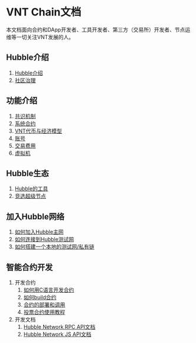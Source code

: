 # VNT Chain文档

本文档面向合约和DApp开发者、工具开发者、第三方（交易所）开发者、节点运维等一切关注VNT发展的人。

## Hubble介绍

1. [Hubble介绍](./01-introduction/hubble.md)
1. [社区治理](./03-ecological/management.md)

## 功能介绍
1. [共识机制](./01-introduction/consensus.md)
1. [系统合约](./01-introduction/system-contract.md)
1. [VNT代币与经济模型](./03-ecological/vnt-token.md)
1. [账号](./01-introduction/account.md)
1. [交易费用](./01-introduction/gas.md)
1. [虚拟机](./02-function/wavm.md)

## Hubble生态

1. [Hubble的工具](./03-ecological/hubble-tools.md)
1. [竞选超级节点](./04-bp/become-to-witness.md)

## 加入Hubble网络

1. [如何加入Hubble主网](./05-network/connect-to-hubble-network.md)
1. [如何连接到Hubble测试网](./05-network/connect-to-hubble-testnet.md)
1. [如何搭建一个本地的测试网/私有链](../introduction/set-up-vnt-network/set-up-4-node-vnt-network.md)

## 智能合约开发

1. 开发合约
    1. [如何用C语言开发合约](https://github.com/vntchain/vnt-documentation/blob/master/smart-contract/write-contract.md)
    1. [如何build合约](https://github.com/vntchain/vnt-documentation/blob/master/smart-contract/compile-contract.md)
    1. [合约的部署和调用](https://github.com/vntchain/vnt-documentation/blob/master/smart-contract/deploy-contract-tutorial.md)
    1. [投票合约使用教程](https://github.com/vntchain/vnt-documentation/blob/master/introduction/take-part-in-witness-election/take-part-in-witness-election.md)
1. 开发文档
    1. [Hubble Network RPC API文档](https://github.com/vntchain/vnt-documentation/blob/master/api/vnt-json-rpc-api.md)
    1. [Hubble Network JS API文档](https://github.com/vntchain/vnt.js/blob/master/doc/api-reference.md)

